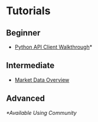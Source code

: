 # Tutorials

## Beginner

* [Python API Client Walkthrough](walkthrough_community_2024.md)*

## Intermediate
* [Market Data Overview](MDF_market_data_overview.md)

## Advanced

_*Available Using Community_